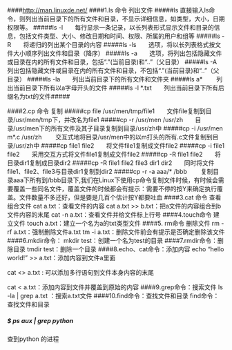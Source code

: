 ####http://man.linuxde.net/
####1.ls 命令 列出文件
#####ls      直接输入ls命令，则列出当前目录下的所有文件和目录，不显示详细信息，如类型，大小，日期权限等。
#####ls -l　　每行显示一条记录，以长列表形式显示文件和目录的信息，包括文件类型、大小、修改日期和时间、权限、所属的用户和组等
#####ls -R　　将递归的列出某个目录的内容
#####ls -ls　　选项，将以长列表格式按文件大小顺序列出文件和目录（降序）
#####ls -a　　选项，将列出包括隐藏文件或目录在内的所有文件和目录，包括“.”(当前目录)和“..”（父目录）
#####ls -A　　列出包括隐藏文件或目录在内的所有文件和目录，不包括“.”(当前目录)和“..”（父目录）
#####ls -la　　列出当前目录下的所有文件和文件夹
#####ls a* 　　列出当前目录下所有以a字母开头的文件
#####ls -l *.txt　　列出当前目录下所有后缀名为txt的文件#####

####2.cp 命令 复制 
#####cp file /usr/men/tmp/file1　　文件file复制到目录/usr/men/tmp下，并改名为file1
#####cp -r /usr/men /usr/zh　　目录/usr/men下的所有文件及其子目录复制到目录/usr/zh中
#####cp -i /usr/men m*.c /usr/zh 　　交互式地将目录/usr/men中的以m打头的所有.c文件复制到目录/usr/zh中
#####cp file1 file2　　将文件file1复制成文件file2
#####cp -i file1 file2　　采用交互方式将文件file1复制成文件file2
#####cp -R file1 file2　　将目录dir1复制成目录dir2
#####cp -R file1 file2 file3 dir1 dir2　　同时将文件file1、file2、file3与目录dir1复制到dir2
#####cp -r -a aaa/* /bbb 　　复制目录aaa下所有到/bbb目录下,我们在Linux下使用cp命令复制文件时候，有时候会需要覆盖一些同名文件，覆盖文件的时候都会有提示：需要不停的按Y来确定执行覆盖。文件数量不多还好，但是要是几百个估计按Y都要吐血
####3.cat 命令 查看 组合文件
cat a.txt：查看文件的内容
cat a.txt >> b.txt：把a文件的内容组合到b文件内容的末尾
cat -n a.txt：查看文件并给文件标上行号
####4.touch命令 建立文件
touch a.txt：建立一个名为a的txt类型文件
####5. rm命令 删除文件
rm -rf a.txt：强制删除文件a.txt
tm -i a.txt：删除文件前会有提示是否确定删除该文件
####6.mkdir命令：
mkdir test：创建一个名为test的目录
####7.rmdir命令：删除目录
tmdir test：删除一个目录
####8.echo、cat命令：添加内容
echo “hello world!” >> a.txt：添加内容到文件a里面

cat <<EOF>> a.txt : 可以添加多行语句到文件本身内容的末尾

cat <<EOF> a.txt：添加内容到文件并覆盖到原始的内容
####9.grep命令：搜索文件
ls -la | grep a.txt ：搜索a.txt文件
####10.find命令：查找文件和目录
find命令：查找文件和目录

##### $ ps aux | grep python
查到python 的进程



